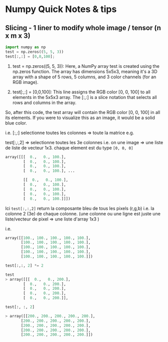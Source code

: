 # Numpy Quick Notes & tips

## Slicing - 1 liner to modify whole image / tensor (n x m x 3)


```python
import numpy as np
test = np.zeros((5, 5, 3))
test[:,:] = [0,0,100];

```


1. test = np.zeros((5, 5, 3)): Here, a NumPy array test is created using the np.zeros function. The array has dimensions 5x5x3, meaning it's a 3D array with a shape of 5 rows, 5 columns, and 3 color channels (for an RGB image).

2. test[:,:] = [0,0,100]: This line assigns the RGB color [0, 0, 100] to all elements in the 5x5x3 array. The [:,:] is a slice notation that selects all rows and columns in the array.

So, after this code, the test array will contain the RGB color [0, 0, 100] in all its elements. If you were to visualize this as an image, it would be a solid blue color.

i.e. [:,:] selectionne toutes les colonnes => toute la matrice
e.g.

test[:,:,2] => selectionne toutes les 3e colonnes
i.e. on une image => une liste de liste de vecteur 1x3. chaque element est du type `[0, 0, 0]`

```python
array([[[  0.,   0., 100.],
        [  0.,   0., 100.],
        [  0.,   0., 100.],
        [  0.,   0., 100.], ...

        [[  0.,   0., 100.],
        [  0.,   0., 100.],
        [  0.,   0., 100.],
        [  0.,   0., 100.],
        [  0.,   0., 100.]]])
```

Ici `test[:,:,2]` return la composante bleu de tous les pixels (r,g,b) i.e. la colonne 2 (3e) de chaque colonne.
(une colonne ou une ligne est juste une liste/vecteur de pixel => une liste d'array 1x3 )

i.e. 

```python
array([[100., 100., 100., 100., 100.],
       [100., 100., 100., 100., 100.],
       [100., 100., 100., 100., 100.],
       [100., 100., 100., 100., 100.],
       [100., 100., 100., 100., 100.]])
```

```python
test[:,:, 2] *= 2

test
> array([[[  0.,   0., 200.],
        [  0.,   0., 200.],
        [  0.,   0., 200.],
        [  0.,   0., 200.],
        [  0.,   0., 200.]],

test[:, :, 2]

> array([[200., 200., 200., 200., 200.],
       [200., 200., 200., 200., 200.],
       [200., 200., 200., 200., 200.],
       [200., 200., 200., 200., 200.],
       [200., 200., 200., 200., 200.]])
```

